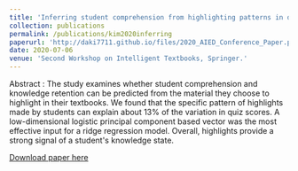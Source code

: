 ```yaml
---
title: 'Inferring student comprehension from highlighting patterns in digital textbooks: An exploration in an authentic learning platform.'
collection: publications
permalink: /publications/kim2020inferring
paperurl: 'http://daki7711.github.io/files/2020_AIED_Conference_Paper.pdf'
date: 2020-07-06
venue: 'Second Workshop on Intelligent Textbooks, Springer.'
---
```


Abstract : The study examines whether student comprehension and knowledge retention can be predicted from the material they choose to highlight in their textbooks. We found that the specific pattern of highlights made by students can explain about 13% of the variation in quiz scores. A low-dimensional logistic principal component based vector was the most effective input for a ridge regression model. Overall, highlights provide a strong signal of a student's knowledge state.

[Download paper here](http://daki7711.github.io/files/2020_AIED_Conference_Paper.pdf)
